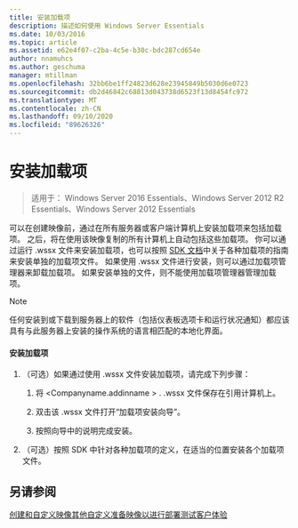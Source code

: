 ```yaml
---
title: 安装加载项
description: 描述如何使用 Windows Server Essentials
ms.date: 10/03/2016
ms.topic: article
ms.assetid: e62e4f07-c2ba-4c5e-b30c-bdc287cd654e
author: nnamuhcs
ms.author: geschuma
manager: mtillman
ms.openlocfilehash: 32bb6be1ff24823d628e23945849b5030d6e0723
ms.sourcegitcommit: db2d46842c68813d043738d6523f13d8454fc972
ms.translationtype: MT
ms.contentlocale: zh-CN
ms.lasthandoff: 09/10/2020
ms.locfileid: "89626326"
---
```

# <a name="install-add-ins"></a>安装加载项

>适用于： Windows Server 2016 Essentials、Windows Server 2012 R2 Essentials、Windows Server 2012 Essentials

可以在创建映像前，通过在所有服务器或客户端计算机上安装加载项来包括加载项。 之后，将在使用该映像复制的所有计算机上自动包括这些加载项。 你可以通过运行 .wssx 文件来安装加载项，也可以按照 [SDK 文档](https://go.microsoft.com/fwlink/?LinkID=248648)中关于各种加载项的指南来安装单独的加载项文件。 如果使用 .wssx 文件进行安装，则可以通过加载项管理器来卸载加载项。 如果安装单独的文件，则不能使用加载项管理器管理加载项。

> [!NOTE]
>  任何安装到或下载到服务器上的软件（包括仪表板选项卡和运行状况通知）都应该具有与此服务器上安装的操作系统的语言相匹配的本地化界面。

#### <a name="to-install-an-add-in"></a>安装加载项

1.  （可选）如果通过使用 .wssx 文件安装加载项，请完成下列步骤：

    1.  将 <Companyname.addinname \> . .wssx 文件保存在引用计算机上。

    2.  双击该 .wssx 文件打开“加载项安装向导”。

    3.  按照向导中的说明完成安装。

2.  （可选）按照 SDK 中针对各种加载项的定义，在适当的位置安装各个加载项文件。

## <a name="see-also"></a>另请参阅
 [创建和自定义映像](Creating-and-Customizing-the-Image.md)[其他自定义](Additional-Customizations.md)[准备映像以进行部署](Preparing-the-Image-for-Deployment.md)[测试客户体验](Testing-the-Customer-Experience.md)